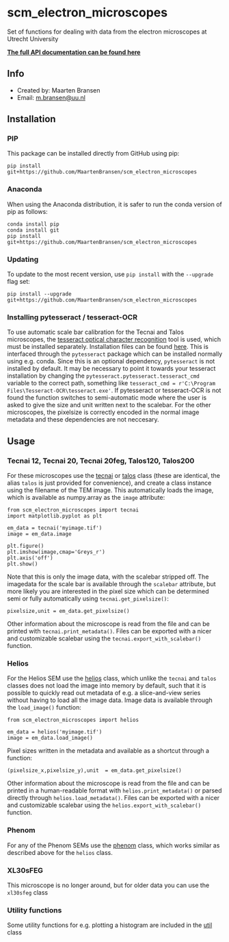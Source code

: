# scm_electron_microscopes
Set of functions for dealing with data from the electron microscopes at Utrecht University

**[The full API documentation can be found here](https://maartenbransen.github.io/scm_electron_microscopes/)**

## Info
- Created by: Maarten Bransen
- Email: m.bransen@uu.nl

## Installation
### PIP
This package can be installed directly from GitHub using pip:
```
pip install git+https://github.com/MaartenBransen/scm_electron_microscopes
```
### Anaconda
When using the Anaconda distribution, it is safer to run the conda version of pip as follows:
```
conda install pip
conda install git
pip install git+https://github.com/MaartenBransen/scm_electron_microscopes
```
### Updating
To update to the most recent version, use `pip install` with the `--upgrade` flag set:
```
pip install --upgrade git+https://github.com/MaartenBransen/scm_electron_microscopes
```

### Installing pytesseract / tesseract-OCR
To use automatic scale bar calibration for the Tecnai and Talos microscopes, the [tesseract optical character recognition](https://github.com/tesseract-ocr/tesseract) tool is used, which must be installed separately. Installation files can be found [here](https://tesseract-ocr.github.io/tessdoc/Home.html). This is interfaced through the `pytesseract` package which can be installed normally using e.g. conda. Since this is an optional dependency, `pytesseract` is not installed by default. It may be necessary to point it towards your tesseract installation by changing the `pytesseract.pytesseract.tesseract_cmd` variable to the correct path, something like `tesseract_cmd = r'C:\Program Files\Tesseract-OCR\tesseract.exe'`. If pytesseract or tesseract-OCR is not found the function switches to semi-automatic mode where the user is asked to give the size and unit written next to the scalebar. For the other microscopes, the pixelsize is correctly encoded in the normal image metadata and these dependencies are not neccesary.

## Usage
### Tecnai 12, Tecnai 20, Tecnai 20feg, Talos120, Talos200
For these microscopes use the [tecnai](https://maartenbransen.github.io/scm_electron_microscopes/#scm_electron_microscopes.tecnai) or [talos](https://maartenbransen.github.io/scm_electron_microscopes/#scm_electron_microscopes.talos) class (these are identical, the alias `talos` is just provided for convenience), and create a class instance using the filename of the TEM image. This automatically loads the image, which is available as numpy.array as the `image` attribute:
```
from scm_electron_microscopes import tecnai
import matplotlib.pyplot as plt

em_data = tecnai('myimage.tif')
image = em_data.image

plt.figure()
plt.imshow(image,cmap='Greys_r')
plt.axis('off')
plt.show()
```
Note that this is only the image data, with the scalebar stripped off. The imagedata for the scale bar is available through the `scalebar` attribute, but more likely you are interested in the pixel size which can be determined semi or fully automatically using `tecnai.get_pixelsize()`:
```
pixelsize,unit = em_data.get_pixelsize()
```
Other information about the microscope is read from the file and can be printed with `tecnai.print_metadata()`. Files can be exported with a nicer and customizable scalebar using the `tecnai.export_with_scalebar()` function.

### Helios
For the Helios SEM use the [helios](https://maartenbransen.github.io/scm_electron_microscopes/#scm_electron_microscopes.helios) class, which unlike the `tecnai` and `talos` classes does not load the image into memory by default, such that it is possible to quickly read out metadata of e.g. a slice-and-view series without having to load all the image data. Image data is available through the `load_image()` function:
```
from scm_electron_microscopes import helios

em_data = helios('myimage.tif')
image = em_data.load_image()
```

Pixel sizes written in the metadata and available as a shortcut through a function:
```
(pixelsize_x,pixelsize_y),unit  = em_data.get_pixelsize()
```

Other information about the microscope is read from the file and can be printed in a human-readable format with `helios.print_metadata()` or parsed directly through `helios.load_metadata()`. Files can be exported with a nicer and customizable scalebar using the `helios.export_with_scalebar()` function.

### Phenom
For any of the Phenom SEMs use the [phenom](https://maartenbransen.github.io/scm_electron_microscopes/#scm_electron_microscopes.phenom) class, which works similar as described above for the `helios` class.

### XL30sFEG
This microscope is no longer around, but for older data you can use the `xl30sfeg` class

### Utility functions
Some utility functions for e.g. plotting a histogram are included in the [util](https://maartenbransen.github.io/scm_electron_microscopes/#scm_electron_microscopes.util) class
